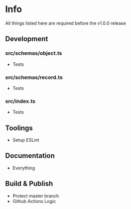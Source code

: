 # Info
All things listed here are required before the v1.0.0 release

## Development

### src/schemas/object.ts
* Tests

### src/schemas/record.ts
* Tests

### src/index.ts
* Tests

## Toolings
* Setup ESLint

## Documentation
* Everything

## Build & Publish
* Protect master branch
* Github Actions Logic